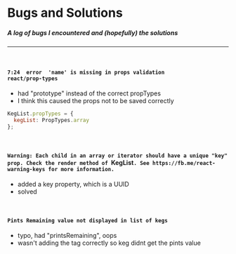 # Bugs and Solutions
##### A log of bugs I encountered and (hopefully) the solutions
---
<br/>

#### `7:24  error  'name' is missing in props validation            react/prop-types`

* had "prototype" instead of the correct propTypes
* I think this caused the props not to be saved correctly
```javascript
KegList.propTypes = {
  kegList: PropTypes.array
};
```

<br/>


#### `Warning: Each child in an array or iterator should have a unique "key" prop. Check the render method of `KegList`. See https://fb.me/react-warning-keys for more information.`

* added a key property, which is a UUID
* solved

<br/>

#### `Pints Remaining value not displayed in list of kegs`

* typo, had "printsRemaining", oops
* wasn't adding the tag correctly so keg didnt get the pints value

